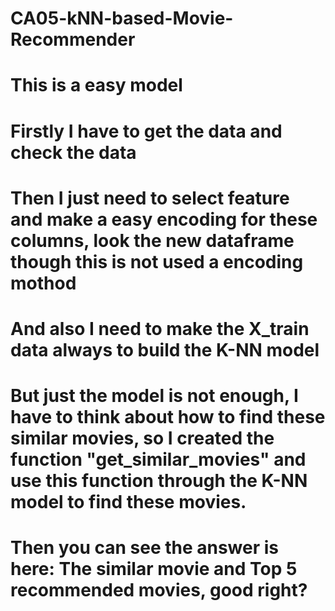 # CA05-kNN-based-Movie-Recommender
# This is a easy model
# Firstly I have to get the data and check the data
# Then I just need to select feature and make a easy encoding for these columns, look the new dataframe though this is not used a encoding mothod
# And also I need to make the X_train data always to build the K-NN model 
# But just the model is not enough, I have to think about how to find these similar movies, so I created the function "get_similar_movies" and use this function through the K-NN model to find these movies.
# Then you can see the answer is here: The similar movie and Top 5 recommended movies, good right?
